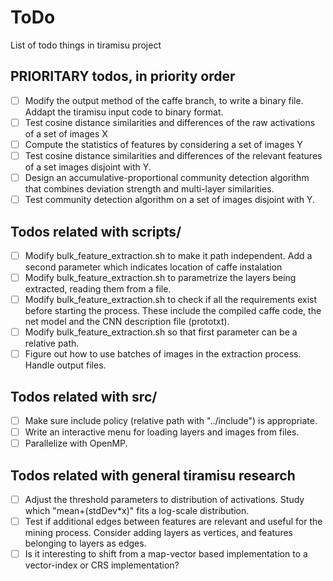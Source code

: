 # ToDo

List of todo things in tiramisu project

## PRIORITARY todos, in priority order

- [ ] Modify the output method of the caffe branch, to write a binary file. Addapt the tiramisu input code to binary format.
- [ ] Test cosine distance similarities and differences of the raw activations of a set of images X
- [ ] Compute the statistics of features by considering a set of images Y
- [ ] Test cosine distance similarities and differences of the relevant features of a set images disjoint with Y.
- [ ] Design an accumulative-proportional community detection algorithm that combines deviation strength and multi-layer similarities.
- [ ] Test community detection algorithm on a set of images disjoint with Y.

## Todos related with scripts/

- [ ] Modify bulk_feature_extraction.sh to make it path independent. Add a second parameter which indicates location of caffe instalation
- [ ] Modify bulk_feature_extraction.sh to parametrize the layers being extracted, reading them from a file.
- [ ] Modify bulk_feature_extraction.sh to check if all the requirements exist before starting the process. These include the compiled caffe code, the net model and the CNN description file (prototxt).
- [ ] Modify bulk_feature_extraction.sh so that first parameter can be a relative path.
- [ ] Figure out how to use batches of images in the extraction process. Handle output files.

## Todos related with src/

- [ ] Make sure include policy (relative path with "../include") is appropriate.
- [ ] Write an interactive menu for loading layers and images from files.
- [ ] Parallelize with OpenMP.

## Todos related with general tiramisu research

- [ ] Adjust the threshold parameters to distribution of activations. Study which "mean+(stdDev*x)" fits a log-scale distribution.
- [ ] Test if additional edges between features are relevant and useful for the mining process. Consider adding layers as vertices, and features belonging to layers as edges.
- [ ] Is it interesting to shift from a map-vector based implementation to a vector-index or CRS implementation?

